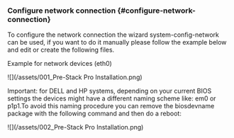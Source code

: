 ### Configure network connection {#configure-network-connection}

To configure the network connection the wizard system-config-network can be used, if you want to do it manually please follow the example below and edit or create the following files.

Example for network devices \(eth0\)

![](/assets/001_Pre-Stack Pro Installation.png)

Important: for DELL and HP systems, depending on your current BIOS settings the devices might have a different naming scheme like: em0 or p1p1.To avoid this naming procedure you can remove the biosdevname package with the following command and then do a reboot:

![](/assets/002_Pre-Stack Pro Installation.png)

